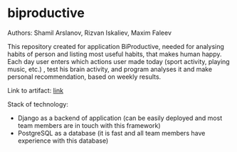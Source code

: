 # biproductive

Authors: Shamil Arslanov, Rizvan Iskaliev, Maxim Faleev

This repository created for application BiProductive, needed for analysing habits of person and listing most useful
habits, that makes human happy. Each day user enters which actions user made today (sport activity, playing music, etc.)
, test his brain activity, and program analyses it and make personal recommendation, based on weekly results.

Link to
artifact: [link](https://docs.google.com/document/d/14AMeCV4WJotkQ8lvZcl2u_bB66lMKmu4/edit?usp=sharing&ouid=109541784549585358096&rtpof=true&sd=true)

Stack of technology:

- Django as a backend of application (can be easily deployed and most team members are in touch with this framework)
- PostgreSQL as a database (it is fast and all team members have experience with this database)


